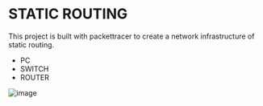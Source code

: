 
# STATIC ROUTING

This project is built with packettracer to create a network infrastructure of static routing.

- PC
- SWITCH
- ROUTER

![image](https://user-images.githubusercontent.com/47400938/128650571-4607dfce-5eb7-445a-b95a-36f845203511.png)

